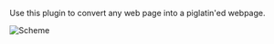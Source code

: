 Use this plugin to convert any web page into a piglatin'ed webpage.

![Scheme](piglatin-chrom-extension-gif.gif) 

